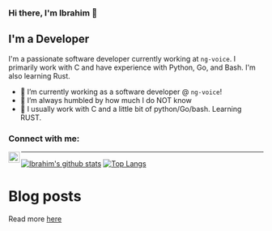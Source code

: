 ### Hi there, I'm Ibrahim 👋

## I'm a Developer

I'm a passionate software developer currently working at `ng-voice`. I primarily work with C and have experience with Python, Go, and Bash. I'm also learning Rust.

- 🔭 I’m currently working as a software developer @ `ng-voice`!
- 🌱 I’m always humbled by how much I do NOT know
- 👯 I usually work with C and a little bit of python/Go/bash. Learning RUST.

### Connect with me:


[<img align="left" alt="IbrahimShahzad | LinkedIn" width="22px" src="https://cdn.jsdelivr.net/npm/simple-icons@v3/icons/linkedin.svg" />][linkedin]


[linkedin]: https://linkedin.com/in/ibrahim-shahzad-71305773/

---


[![Ibrahim's github stats](https://github-readme-stats.vercel.app/api?username=IbrahimShahzad&theme=gotham&show_icons=true&count_private=true)](https://github.com/IbrahimShahzad)
[![Top Langs](https://github-readme-stats.vercel.app/api/top-langs/?username=IbrahimShahzad&theme=gotham&show_icons=true&layout=compact)](https://github.com/IbrahimShahzad)

# Blog posts
Read more [here](https://ibrahimshahzad.github.io/)

<!-- BLOG-POST-LIST:START -->
<!-- BLOG-POST-LIST:END -->
